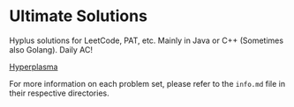 # Ultimate Solutions

Hyplus solutions for LeetCode, PAT, etc. Mainly in Java or C++ (Sometimes also Golang). Daily AC!

<a href="https://www.hyperplasma.top/category/dev/">Hyperplasma</a>

For more information on each problem set, please refer to the `info.md` file in their respective directories.
